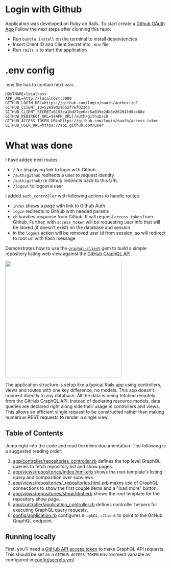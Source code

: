 # Login with Github

Application was developed on Ruby on Rails. To start create a [Github OAuth App](https://github.com/settings/applications/new)
Follow the next steps after clonning this repo:

  - Run `bundle install` on the terminal to install dependencies
  - Insert Client ID and Client Secret into `.env` file
  - Run `rails s` to start the application

# .env config
.env file has to contain next vars

```
HOSTNAME=localhost
APP_URL=http://localhost:3000
GITHUB_LOGIN_URL=https://github.com/login/oauth/authorize?
GITHUB_CLIENT_ID=52e99d21652f7ef022d5
GITHUB_CLIENT_SECRET=6153ea1bd27ee6ac5a039e2db8e26294fd5a488e
GITHUB_REDIRECT_URL=${APP_URL}/auth/github/cb
GITHUB_ACCESS_TOKEN_URL=https://github.com/login/oauth/access_token
GITHUB_USER_URL=https://api.github.com/user
```

# What was done
I have added next routes:
- `/` for displaying link to login with Github
- `/auth/github` redirects a user to request identity
- `/auth/github/cb` Github redirects back to this URL
- `/logout` to logout a user

I added `auth_controller` with following actions to handle routes.
- `index` shows a page with link to Github Auth
- `login` redirects to Github with needed params
- `cb` handles response from Github. It will request `access_token` from Github. Further, with `access_token` will be requesting user info that will be stored (if doesn't exist) on the database and session
- in the `logout` action will be removed user id from session, so will redirect to root url with flash message


Demonstrates how to use the [`graphql-client`](http://github.com/github/graphql-client) gem to build a simple repository listing web view against the [GitHub GraphQL API](https://developer.github.com/v4/guides/intro-to-graphql/).

<img width="365" src="https://cloud.githubusercontent.com/assets/137/18425026/a9929d7a-78f0-11e6-9fd4-f478470ad10b.png">

The application structure is setup like a typical Rails app using controllers, views and routes with one key difference, no models. This app doesn't connect directly to any database. All the data is being fetched remotely from the GitHub GraphQL API. Instead of declaring resource models, data queries are declared right along side their usage in controllers and views. This allows an efficient single request to be constructed rather than making numerous REST requests to render a single view.

## Table of Contents

Jump right into the code and read the inline documentation. The following is a suggested reading order:

1. [app/controller/repositories_controller.rb](https://github.com/github/github-graphql-rails-example/blob/master/app/controllers/repositories_controller.rb) defines the top level GraphQL queries to fetch repository list and show pages.
2. [app/views/repositories/index.html.erb](https://github.com/github/github-graphql-rails-example/blob/master/app/views/repositories/index.html.erb) shows the root template's listing query and composition over subviews.
3. [app/views/repositories/_repositories.html.erb]( https://github.com/github/github-graphql-rails-example/blob/master/app/views/repositories/_repositories.html.erb) makes use of GraphQL connections to show the first couple items and a "load more" button.
4. [app/views/repositories/show.html.erb](https://github.com/github/github-graphql-rails-example/blob/master/app/views/repositories/show.html.erb) shows the root template for the repository show page.
5.  [app/controller/application_controller.rb](https://github.com/github/github-graphql-rails-example/blob/master/app/controllers/application_controller.rb) defines controller helpers for executing GraphQL query requests.
6. [config/application.rb](https://github.com/github/github-graphql-rails-example/blob/master/config/application.rb) configures `GraphQL::Client` to point to the GitHub GraphQL endpoint.

## Running locally

First, you'll need a [GitHub API access token](https://help.github.com/articles/creating-an-access-token-for-command-line-use) to make GraphQL API requests. This should be set as a `GITHUB_ACCESS_TOKEN` environment variable as configured in [config/secrets.yml](https://github.com/github/github-graphql-rails-example/blob/master/config/secrets.yml).
